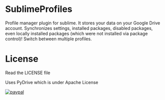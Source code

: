 # SublimeProfiles
Profile manager plugin for sublime.
It stores your data on your Google Drive account.
Synchronizes settings, installed packages, disabled packages, even locally installed packages (which were not installed via package control)!
Switch between multiple profiles.


# License
Read the LICENSE file

Uses PyDrive which is under Apache License

[![paypal](https://www.paypalobjects.com/en_US/i/btn/btn_donateCC_LG.gif)](https://www.paypal.com/cgi-bin/webscr?cmd=_donations&business=SSJ3JAVLZE98Y&item_name=software+maintenance&currency_code=EUR&source=url)
